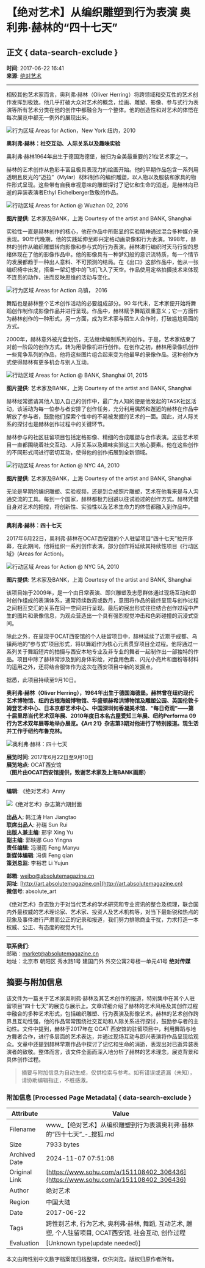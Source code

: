 # 【绝对艺术】从编织雕塑到行为表演 奥利弗·赫林的“四十七天”

## 正文 { data-search-exclude }


**时间**: 2017-06-22 16:41  
**来源**: [绝对艺术](https://www.sohu.com/?spm=smpc.content-abroad.content.1.1730965664434GnJ0F0K)

---

相较其他艺术家而言，奥利弗·赫林（Oliver Herring）将跨领域和交互性的艺术创作发挥到极致。他几乎打破大众对艺术的概念，绘画、雕塑、影像、参与式行为表演等所有艺术分类在他的创作中都融合为一个整体。他的创造性和对艺术的体悟在每次展览中都无一例外的展现出来。

![行为区域 Areas for Action，New York 纽约，2010](http://img.mp.itc.cn/upload/20170622/f89fb7b0892b45ebb5d67d178ccb508e_th.jpg)

**奥利弗·赫林：社交互动、人际关系以及趣味实验**

奥利弗·赫林1964年出生于德国海德堡，被归为全美最重要的21位艺术家之一。

赫林的艺术创作从色彩丰富且极具表现力的绘画开始。他的早期作品包含一系列用透明且反光的“迈拉”（Mylar）材料制作的编织雕塑，以人物以及服装和家具的物件形式呈现。这些带有自我审视意味的雕塑探讨了记忆和生命的消逝，是赫林向已逝的异装表演者Ethyl Eichelberger致敬的作品。

![行动区域 Areas for Action @ Wuzhan 02, 2016](http://img.mp.itc.cn/upload/20170622/05d7cc2d0f644202a10f86880ec69b3c_th.jpg)

**图片提供**: 艺术家及BANK，上海 Courtesy of the artist and BANK, Shanghai

实验性一直是赫林创作的核心，他在作品中所彰显的实验精神通过混合多种媒介来表现。90年代晚期，他的实践延伸至即兴定格动画录像和行为表演。1998年，赫林的创作从编织雕塑转向影像和参与式的行为表演。赫林进行编织时天马行空的思绪体现在了他的影像作品中。他的影像具有一种梦幻般的意识流特质，每一个情节的发展都趋于一种出人意料、不可预测的结局。在《出口》这部作品中，他从一张编织椅中出发，搭乘一架幻想中的飞机飞入了天空。作品使用定格拍摄技术来体现不连贯的动作，进而反映思维的活动与变化。

![行为区域 Areas for Action 乌镇， 2016](http://img.mp.itc.cn/upload/20170622/06a28ea511e44f2199ca5239c0772a8b_th.jpg)

舞蹈也是赫林整个艺术创作活动的必要组成部分。90 年代末，艺术家便开始将舞蹈创作制作成影像作品并进行呈现。作品中，赫林赋予舞蹈双重意义；它一方面作为赫林创作的一种形式，另一方面，成为艺术家与陌生人合作时，打破尴尬局面的方式。

2000年，赫林意外被光盘划伤，无法继续编制系列的创作。于是，艺术家结束了对前一阶段的创作方式，转为用录像机进行创作。在创作之初，赫林用录像机创作一些竞争系列的作品，他将这些图片组合起来变为他最早的录像作品。这种创作方式使得赫林有更多机会与别人互动。

![行动区域 Areas for Action @ BANK, Shanghai 01, 2015](http://img.mp.itc.cn/upload/20170622/7519b19d559d42dbbaec8e424f3ff1cf_th.jpg)

**图片提供**: 艺术家及BANK，上海 Courtesy of the artist and BANK, Shanghai

赫林经常邀请其他人加入自己的创作中，最广为人知的便是他发起的TASK社区活动，该活动为每一位参与者安排了创作任务，充分利用偶然和邂逅的赫林在作品中解放了参与者，鼓励他们探索个性中的不易被发掘的艺术的一面。因此，对人际关系的探讨也是赫林创作过程中的关键环节。

赫林参与的社区驻留项目包括定格影像、精细的合成雕塑与合作表演。这些艺术项目一直都围绕着社交互动、人际关系以及趣味实验这三大核心要素。他在这些创作的不同形式间进行密切互动，使得他的创作拓展到全新领域。

![行动区域 Areas for Action @ NYC 4A, 2010](http://img.mp.itc.cn/upload/20170622/be05f8d2660748c4bfeea4a31988a6bd_th.jpg)

**图片提供**: 艺术家及BANK，上海 Courtesy of the artist and BANK, Shanghai

无论是早期的编织雕塑、实验视频，还是到合成照片雕塑，艺术在他看来是与人沟通交流的工具。每到一个国家，赫林都极力回避以往试验过的创作方式。赫林凭借自身对艺术的把控，将创新性、实验性以及艺术生命力的体悟都融入到作品中。


---

**奥利弗·赫林：四十七天**

2017年6月22日，奥利弗·赫林在OCAT西安馆的个人驻留项目“四十七天”拉开序幕，在此期间，他将组织一系列创作表演，部分创作将延续其持续性项目《行动区域》(Areas for Action)。

![行动区域 Areas for Action @ NYC 5A, 2010](http://img.mp.itc.cn/upload/20170622/864daf27a1364c4a9fa5649928202576_th.jpg)

**图片提供**: 艺术家及BANK，上海 Courtesy of the artist and BANK, Shanghai

该项目始于2009年，是一个由日常表演、即兴雕塑及志愿群体通过现场互动和即时创作组成的表演体系，通常持续数周或数月，意图将作品的最终呈现与创作过程之间相互交汇的关系在同一空间进行呈现。最后的展出形式往往结合创作过程中产生的图片和录像信息，为观众营造出一个具有强烈视觉冲击和色彩碰撞的沉浸式空间。

除此之外，在呈现于OCAT西安馆的个人驻留项目中，赫林延续了近期于成都、乌镇两地的“参与式”项目形式，将以舞蹈作为核心元素贯穿项目全过程。他将通过一系列关于舞蹈短片的拍摄与西安本地专业及非专业的舞者一起制作出一部独特的作品。项目中除了赫林常涉及到的身体彩绘，对食用色素、闪光小亮片和面粉等材料的运用之外，还将结合服饰作为这次在西安项目中新的发掘点。

据悉，此项目持续至9月10日。

**奥利弗·赫林（Oliver Herring），1964年出生于德国海德堡。赫林曾在纽约现代艺术博物馆、纽约古根海姆博物馆、华盛顿赫希洪博物馆及雕塑公园、英国伦敦卡姆登艺术中心、日本京都艺术中心、中国深圳何香凝美术馆、“每日奇观”——第十届里昂当代艺术双年展、2010年度日本名古屋爱知三年展、纽约Performa 09行为艺术双年展等地举办展览。《Art 21》杂志第3期对他进行了特别报道。现生活并工作于纽约布鲁克林。**

![奥利弗·赫林：四十七天](http://img.mp.itc.cn/upload/20170622/2bb8a76b12ea4b2ca274ea60a353c3a2_th.jpg)

**展览时间**: 2017年6月22日至9月10日  
**展览地点**: OCAT西安馆  
**（图片由OCAT西安馆提供，致谢艺术家及上海BANK画廊）**

---

**编辑**: 《绝对艺术》Anny

![《绝对艺术》杂志第六期封面](http://img.mp.itc.cn/upload/20170622/cfb044a6a9004be9a06171f3cdd3eb4e_th.jpg)

**出品人**: 韩江涛 Han Jiangtao  
**联席出品人**: 孙瑞 Sun Rui  
**出版人兼主编**: 邢宇 Xing Yu  
**副主编**: 郭映娜 Guo Yingna  
**责任编辑**: 冯漫雨 Feng Manyu  
**新媒体编辑**: 冯倩 Feng qian  
**策划总监**: 李裕君 Li Yujun  

**邮箱**: weibo@absolutemagazine.cn  
**网址**: [http://art.absolutemagazine.cn](http://art.absolutemagazine.cn)  
**微信号**: absolute_art  

《绝对艺术》杂志致力于对当代艺术的学术研究和专业资讯的整合及梳理，联合国内外最权威的艺术理论家、艺术家、投资人及艺术机构等，对当下最新锐和热点的现象及事件进行严肃而公正的记录和报道，我们努力排除商业干扰，力求打造一本权威、公正、有态度的视觉大刊。 

--- 

**联系我们**:  
邮箱：market@absolutemagazine.cn  
地址：北京市 朝阳区 秀水路1号 建国门外 外交公寓2号楼一单元41号 **绝对传媒**

## 摘要与附加信息

<!-- tcd_abstract -->
该文件为一篇关于艺术家奥利弗·赫林及其艺术创作的报道，特别集中在其个人驻留项目“四十七天”的展览与展示上。文章详细介绍了赫林的艺术风格及其创作过程中融合的多种艺术形式，包括编织雕塑、行为表演及影像艺术。赫林的艺术创作跨界且互动性强，他的作品常常围绕社交互动和人际关系进行探讨，鼓励参与者的主动性。文件中提到，赫林于2017年在 OCAT 西安馆的驻留项目中，利用舞蹈与地方舞者合作，进行多层面的艺术表达，并通过现场互动与即兴表演将作品呈现给观众。文章中还提到赫林早期作品中探讨了记忆和生命的消逝，表现出对已逝异装表演者的致敬。整体而言，该文件全面而深入地分析了赫林的艺术理念，展览背景和具体创作过程。
<!-- tcd_abstract_end -->

> 摘要与附加信息为自动生成，仅供检索与参考。如有错误或遗漏（未知），请协助编辑指正，不胜感激。

### 附加信息 [Processed Page Metadata] { data-search-exclude }

| Attribute       | Value                                  |
|-----------------|----------------------------------------|
| Filename        | www_【绝对艺术】从编织雕塑到行为表演奥利弗·赫林的“四十七天”_-_搜狐.md                             |
| Size            | 7933 bytes                           |
| Archived Date   | 2024-11-07 07:51:08                             |
| Original Link   | [https://www.sohu.com/a/151108402_306436](https://www.sohu.com/a/151108402_306436)                       |
| Author          | 绝对艺术                               |
| Region          | 中国大陆                               |
| Date            | 2017-06-22                                 |
| Tags            | 跨性别艺术, 行为艺术, 奥利弗·赫林, 舞蹈, 互动艺术, 雕塑, 个人驻留项目, OCAT西安馆, 社会互动, 创作过程                                 |
| Evaluation            | [Unknown type(update needed)]                                 |
<!-- tcd_table_end -->

本文由跨性别中文数字档案馆归档整理，仅供浏览。版权归原作者所有。
